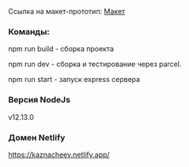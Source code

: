 Ссылка на макет-прототип: [Макет](<https://www.figma.com/file/MyioLgjVnXTFAevtJYnb69/Chat_external_link-(Copy)?node-id=1%3A498>)

### Команды:

npm run build - сборка проекта

npm run dev - сборка и тестирование через parcel.

npm run start - запуск express сервера

### Версия NodeJs

v12.13.0

### Домен Netlify

https://kaznacheev.netlify.app/
